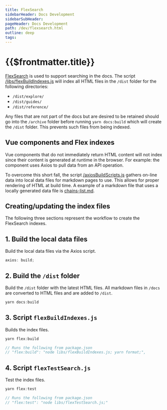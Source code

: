 ```yaml
---
title: FlexSearch
sidebarHeader: Docs Development
sidebarSubHeader:
pageHeader: Docs Development
path: /dev/flexsearch.html
outline: deep
tags:
---
```


<PageHeader/>

# {{$frontmatter.title}}

[FlexSearch<ExternalLinkImage/>](https://www.npmjs.com/package/flexsearch) is
used to support searching in the docs. The script
[/libs/flexBuildIndexes.js<ExternalLinkImage/>](https://github.com/api3dao/vitepress-docs/blob/main/libs/flexBuildIndexes.js)
will index all HTML files in the `/dist` folder for the following directories:

- `/dist/explore/`
- `/dist/guides/`
- `/dist/reference/`

Any files that are not part of the docs but are desired to be retained should go
into the `/archive` folder before running `yarn docs:build` which will create
the `/dist` folder. This prevents such files from being indexed.

## Vue components and Flex indexes

Vue components that do not immediately return HTML content will not index since
their content is generated at runtime in the browser. For example: the component
uses Axios to pull data from an API operation.

To overcome this short fall, the script
[/axiosBuildScripts.js](https://github.com/api3dao/vitepress-docs/blob/main/libs/axiosBuildScripts.js)
gathers on-line data into local data files for markdown pages to use. This
allows for proper rendering of HTML at build time. A example of a markdown file
that uses a locally generated data file is
[chains-list.md](https://raw.githubusercontent.com/api3dao/vitepress-docs/main/docs/reference/dapis/chains/chains-list.md).

## Creating/updating the index files

The following three sections represent the workflow to create the FlexSearch
indexes.

## 1. Build the local data files

Build the local data files via the Axios script.

```js
axios: build;
```

## 2. Build the `/dist` folder

Build the `/dist` folder with the latest HTML files. All markdown files in
`/docs` are converted to HTML files and are added to `/dist`.

```js
yarn docs:build
```

## 3. Script `flexBuildIndexes.js`

Builds the index files.

```js
yarn flex:build

// Runs the following from package.json
// "flex:build": "node libs/flexBuildIndexes.js; yarn format;",
```

## 4. Script `flexTestSearch.js`

Test the index files.

```js
yarn flex:test

// Runs the following from package.json
// "flex:test": "node libs/flexTestSearch.js;"
```
